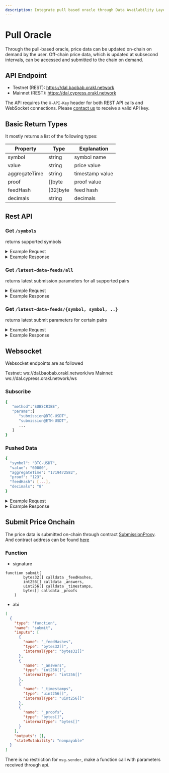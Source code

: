 ```yaml
---
description: Integrate pull based oracle through Data Availability Layer API
---
```


# Pull Oracle

Through the pull-based oracle, price data can be updated on-chain on demand by the user. Off-chain price data, which is updated at subsecond intervals, can be accessed and submitted to the chain on demand.

## API Endpoint

- Testnet (REST): https://dal.baobab.orakl.network
- Mainnet (REST): https://dal.cypress.orakl.network

The API requires the `X-API-Key` header for both REST API calls and WebSocket connections. Please [contact us](mailto:business@orakl.network) to receive a valid API key.

## Basic Return Types

It mostly returns a list of the following types:

| Property      | Type     | Explanation     |
| ------------- | -------- | --------------- |
| symbol        | string   | symbol name     |
| value         | string   | price value     |
| aggregateTime | string   | timestamp value |
| proof         | []byte   | proof value     |
| feedHash      | [32]byte | feed hash       |
| decimals      | string   | decimals        |

## Rest API

### Get `/symbols`

returns supported symbols

<details>
<summary>Example Request</summary>

```bash
curl --location --request GET 'https://dal.baobab.orakl.network/symbols' \
--header 'X-API-Key: {API_KEY}' \
--header 'Content-Type: application/json'
```

</details>

<details>
<summary>Example Response</summary>

```bash
[
"WAVES-KRW",
"BTC-USDT",
"CHF-USD",
"DAI-USDT",
"JOY-USDT",
"PAXG-USDT",
"GBP-USD",
"WEMIX-USDT",
"ATOM-USDT",
"DOGE-USDT",
"KSP-KRW",
"LTC-USDT",
"TRX-USDT",
"EUR-USD",
"JPY-USD",
"MNR-KRW",
"USDC-USDT",
"XRP-KRW",
"BNB-USDT",
"ETH-KRW",
"ETH-USDT",
"MBX-KRW",
"PER-KLAY",
"BLAST-KRW",
"BTC-KRW",
"DOT-USDT",
"FTM-USDT",
"ZRO-KRW",
"USDT-KRW",
"XRP-USDT",
"AVAX-USDT",
"BORA-KRW",
"KRW-USD",
"SOL-USDT",
"UNI-USDT",
"PEPE-USDT",
"SHIB-USDT",
"SOL-KRW",
"ADA-USDT",
"AKT-KRW",
"KLAY-USDT",
"MATIC-USDT",
"ONDO-KRW"
]
```

</details>

### Get `/latest-data-feeds/all`

returns latest submission parameters for all supported pairs

<details>
<summary>Example Request</summary>

```bash
curl --location --request GET 'https://dal.baobab.orakl.network/latest-data-feeds/all' \
--header 'X-API-Key: {API_KEY}' \
--header 'Content-Type: application/json'
```

</details>

<details>
<summary>Example Response</summary>

```bash
[
    {
        "symbol": "ETH-KRW",
        "value": "434873384238632",
        "aggregateTime": "1720502320",
        "proof": "hIBaILTldU/NcO7bdGg3s9bYJJGGch9z12wTzb48NgRruG4o8ZwQB/G02IXXfqXFDN/vIaSIKjZkumkC/wFoDxw=",
        "feedHash": [
            109,
            228,
            175,
            7,
            68,
            71,
            200,
            53,
            75,
            5,
            212,
            84,
            124,
            56,
            45,
            47,
            1,
            39,
            219,
            146,
            222,
            219,
            81,
            64,
            232,
            208,
            65,
            78,
            51,
            202,
            85,
            162
        ],
        "decimals": "8"
    },
    ...
    {
        "symbol": "KSP-KRW",
        "value": "21498587636",
        "aggregateTime": "1720502320",
        "proof": "JpIGVaK5VR8ij92zn5p0SAOH0WpAHTWm/ESj9yLG3vRFeU3IbsvgRtajCwLc3MFpPm59Xi7xNzGTXPJ7CnuTABw=",
        "feedHash": [
            191,
            17,
            120,
            4,
            160,
            246,
            96,
            18,
            135,
            203,
            130,
            165,
            225,
            162,
            195,
            15,
            31,
            52,
            12,
            105,
            114,
            248,
            162,
            17,
            98,
            54,
            204,
            148,
            221,
            39,
            43,
            93
        ],
        "decimals": "8"
    }
]
```

</details>

### Get `/latest-data-feeds/{symbol, symbol, ..}`

returns latest submit parameters for certain pairs

<details>
<summary>Example Request</summary>

```bash
curl --location --request GET 'https://dal.baobab.orakl.network/latest-data-feeds/btc-usdt,eth-usdt' \
--header 'X-API-Key: {API_KEY}' \
--header 'Content-Type: application/json'
```

</details>

<details>
<summary>Example Response</summary>

```bash
[
	{
	    "symbol": "BTC-USDT",
	    "value": "5732493376201",
	    "aggregateTime": "1720502681",
	    "proof": "rrKHt0lgnbPq8LFzTovUp3pT+JIKliaDclaH6wR5d/80u8DxftgiuU/BNqci9tZZ3O2gq8RSibLSQ8O0QLvoTBw=",
	    "feedHash": [
	        169,
	        43,
	        203,
	        91,
	        197,
	        26,
	        165,
	        83,
	        94,
	        208,
	        204,
	        63,
	        82,
	        41,
	        146,
	        221,
	        154,
	        111,
	        178,
	        232,
	        221,
	        109,
	        207,
	        72,
	        71,
	        5,
	        217,
	        62,
	        179,
	        205,
	        22,
	        122
	    ],
	    "decimals": "8"
	},
	{
      "symbol": "ETH-USDT",
      "value": "337325575986",
      "aggregateTime": "1721120187",
      "proof": "kxGqISsT+2Y40sW2EdTA2mOjVvrCsoSjtb85dnUEGBtdRpVLGgXp0kE2b7XW9dkz0JQffJgjkiJFFT7N24g44Rs=",
      "feedHash": [
        112,
        32,
        181,
        40,
        65,
        187,
        38,
        140,
        188,
        120,
        19,
        122,
        84,
        212,
        191,
        31,
        83,
        5,
        238,
        209,
        3,
        159,
        181,
        208,
        3,
        186,
        149,
        184,
        237,
        237,
        196,
        108
      ],
      "decimals": "8"
    }
]
```

</details>

## Websocket

Websocket endpoints are as followed

Testnet: ws://dal.baobab.orakl.network/ws
Mainnet: ws://dal.cypress.orakl.network/ws

### Subscribe

```bash
{
   "method":"SUBSCRIBE",
   "params":[
      "submission@BTC-USDT",
      "submission@ETH-USDT",
      ...
   ]
}
```

### Pushed Data

```bash
{
  "symbol": "BTC-USDT",
  "value": "60000",
  "aggregateTime": "1719472582",
  "proof": "123",
  "feedHash": [...],
  "decimals": "8"
}
```

<details>
<summary>Example Request</summary>

```bash
# connect
websocat ws://dal.baobab.orakl.network/ws -H "X-API-Key:{API_KEY}"
# subscribe
{
  "method": "SUBSCRIBE",
  "params": [
    "submission@BTC-USDT"
  ]
}
```

</details>

<details>
<summary>Example Response</summary>

```bash
{
  "symbol": "BTC-USDT",
  "value": "5732860170908",
  "aggregateTime": "1720502960",
  "proof": "zAeZ0QqHGa30fFZsOWAZbP2WmfuEU6ZYsbQxwYVwHFIdkE3bozpBmCbzEz4UmQFZhioAKMgEiJedTXSjq3vhDxw=",
  "feedHash": [
    169,
    43,
    203,
    91,
    197,
    26,
    165,
    83,
    94,
    208,
    204,
    63,
    82,
    41,
    146,
    221,
    154,
    111,
    178,
    232,
    221,
    109,
    207,
    72,
    71,
    5,
    217,
    62,
    179,
    205,
    22,
    122
  ],
  "decimals": "8"
}
{
  "symbol": "BTC-USDT",
  "value": "5733252415338",
  "aggregateTime": "1720502960",
  "proof": "KL5Xaw4D0eg4MaQ/E/WSB0aJITMMGlBqilDIA1dAWXYn+sY9Ybn8hOXuq6XcIhs9VghsCptzikq+Cx7a5dssURs=",
  "feedHash": [
    169,
    43,
    203,
    91,
    197,
    26,
    165,
    83,
    94,
    208,
    204,
    63,
    82,
    41,
    146,
    221,
    154,
    111,
    178,
    232,
    221,
    109,
    207,
    72,
    71,
    5,
    217,
    62,
    179,
    205,
    22,
    122
  ],
  "decimals": "8"
}
```

</details>

## Submit Price Onchain

The price data is submitted on-chain through contract [SubmissionProxy](https://github.com/Bisonai/orakl/blob/master/contracts/v0.2/src/SubmissionProxy.sol). And contract address can be found [here](https://raw.githubusercontent.com/Bisonai/orakl/master/contracts/v0.2/addresses/others-addresses.json)

### Function

- signature

```solidity
function submit(
        bytes32[] calldata _feedHashes,
        int256[] calldata _answers,
        uint256[] calldata _timestamps,
        bytes[] calldata _proofs
    )
```

- abi

```json
[
  {
    "type": "function",
    "name": "submit",
    "inputs": [
      {
        "name": "_feedHashes",
        "type": "bytes32[]",
        "internalType": "bytes32[]"
      },
      {
        "name": "_answers",
        "type": "int256[]",
        "internalType": "int256[]"
      },
      {
        "name": "_timestamps",
        "type": "uint256[]",
        "internalType": "uint256[]"
      },
      {
        "name": "_proofs",
        "type": "bytes[]",
        "internalType": "bytes[]"
      }
    ],
    "outputs": [],
    "stateMutability": "nonpayable"
  }
]
```

There is no restriction for `msg.sender`, make a function call with parameters received through api.
